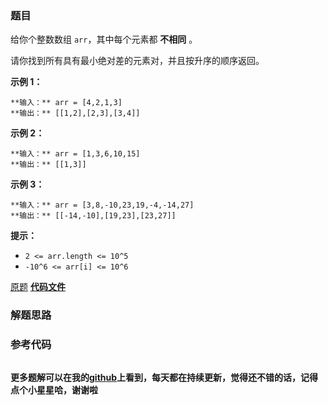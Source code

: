 ### 题目
给你个整数数组 `arr`，其中每个元素都 **不相同** 。

请你找到所有具有最小绝对差的元素对，并且按升序的顺序返回。



**示例 1：**

    
    
    **输入：** arr = [4,2,1,3]
    **输出：** [[1,2],[2,3],[3,4]]
    

**示例 2：**

    
    
    **输入：** arr = [1,3,6,10,15]
    **输出：** [[1,3]]
    

**示例 3：**

    
    
    **输入：** arr = [3,8,-10,23,19,-4,-14,27]
    **输出：** [[-14,-10],[19,23],[23,27]]
    



**提示：**

  * `2 <= arr.length <= 10^5`
  * `-10^6 <= arr[i] <= 10^6`

[原题](https://leetcode-cn.com/problems/minimum-absolute-difference/)    **[代码文件]()**


### 解题思路




### 参考代码

```go


```




**更多题解可以在我的[github](https://github.com/LZH139/leetcode_Go)上看到，每天都在持续更新，觉得还不错的话，记得点个小星星哈，谢谢啦**
